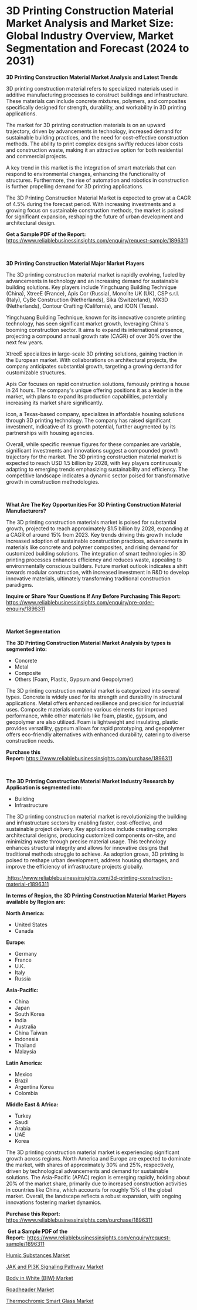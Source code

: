 <p><h1>3D Printing Construction Material Market Analysis and Market Size: Global Industry Overview, Market Segmentation and Forecast (2024 to 2031)</h1></p><p><strong>3D Printing Construction Material Market Analysis and Latest Trends</strong></p>
<p><p>3D printing construction material refers to specialized materials used in additive manufacturing processes to construct buildings and infrastructure. These materials can include concrete mixtures, polymers, and composites specifically designed for strength, durability, and workability in 3D printing applications. </p><p>The market for 3D printing construction materials is on an upward trajectory, driven by advancements in technology, increased demand for sustainable building practices, and the need for cost-effective construction methods. The ability to print complex designs swiftly reduces labor costs and construction waste, making it an attractive option for both residential and commercial projects. </p><p>A key trend in this market is the integration of smart materials that can respond to environmental changes, enhancing the functionality of structures. Furthermore, the rise of automation and robotics in construction is further propelling demand for 3D printing applications. </p><p>The 3D Printing Construction Material Market is expected to grow at a CAGR of 4.5% during the forecast period. With increasing investments and a growing focus on sustainable construction methods, the market is poised for significant expansion, reshaping the future of urban development and architectural design.</p></p>
<p><strong>Get a Sample PDF of the Report:&nbsp;</strong> <a href="https://www.reliablebusinessinsights.com/enquiry/request-sample/1896311?utm_campaign=41&utm_medium=2&utm_source=Github&utm_content=ia&utm_term=24102024&utm_id=3d-printing-construction-material">https://www.reliablebusinessinsights.com/enquiry/request-sample/1896311</a></p>
<p>&nbsp;</p>
<p><strong>3D Printing Construction Material Major Market Players</strong></p>
<p><p>The 3D printing construction material market is rapidly evolving, fueled by advancements in technology and an increasing demand for sustainable building solutions. Key players include Yingchuang Building Technique (China), XtreeE (France), Apis Cor (Russia), Monolite UK (UK), CSP s.r.l. (Italy), CyBe Construction (Netherlands), Sika (Switzerland), MX3D (Netherlands), Contour Crafting (California), and ICON (Texas).</p><p>Yingchuang Building Technique, known for its innovative concrete printing technology, has seen significant market growth, leveraging China's booming construction sector. It aims to expand its international presence, projecting a compound annual growth rate (CAGR) of over 30% over the next few years.</p><p>XtreeE specializes in large-scale 3D printing solutions, gaining traction in the European market. With collaborations on architectural projects, the company anticipates substantial growth, targeting a growing demand for customizable structures.</p><p>Apis Cor focuses on rapid construction solutions, famously printing a house in 24 hours. The company's unique offering positions it as a leader in the market, with plans to expand its production capabilities, potentially increasing its market share significantly.</p><p>icon, a Texas-based company, specializes in affordable housing solutions through 3D printing technology. The company has raised significant investment, indicative of its growth potential, further augmented by its partnerships with housing agencies.</p><p>Overall, while specific revenue figures for these companies are variable, significant investments and innovations suggest a compounded growth trajectory for the market. The 3D printing construction material market is expected to reach USD 1.5 billion by 2028, with key players continuously adapting to emerging trends emphasizing sustainability and efficiency. The competitive landscape indicates a dynamic sector poised for transformative growth in construction methodologies.</p></p>
<p>&nbsp;</p>
<p><strong>What Are The Key Opportunities For 3D Printing Construction Material Manufacturers?</strong></p>
<p><p>The 3D printing construction materials market is poised for substantial growth, projected to reach approximately $1.5 billion by 2028, expanding at a CAGR of around 15% from 2023. Key trends driving this growth include increased adoption of sustainable construction practices, advancements in materials like concrete and polymer composites, and rising demand for customized building solutions. The integration of smart technologies in 3D printing processes enhances efficiency and reduces waste, appealing to environmentally conscious builders. Future market outlook indicates a shift towards modular construction, with increased investment in R&D to develop innovative materials, ultimately transforming traditional construction paradigms.</p></p>
<p><strong>Inquire or Share Your Questions If Any Before Purchasing This Report:</strong> <a href="https://www.reliablebusinessinsights.com/enquiry/pre-order-enquiry/1896311?utm_campaign=41&utm_medium=2&utm_source=Github&utm_content=ia&utm_term=24102024&utm_id=3d-printing-construction-material">https://www.reliablebusinessinsights.com/enquiry/pre-order-enquiry/1896311</a></p>
<p>&nbsp;</p>
<p><strong>Market Segmentation</strong></p>
<p><strong>The 3D Printing Construction Material Market Analysis by types is segmented into:</strong></p>
<p><ul><li>Concrete</li><li>Metal</li><li>Composite</li><li>Others (Foam, Plastic, Gypsum and Geopolymer)</li></ul></p>
<p><p>The 3D printing construction material market is categorized into several types. Concrete is widely used for its strength and durability in structural applications. Metal offers enhanced resilience and precision for industrial uses. Composite materials combine various elements for improved performance, while other materials like foam, plastic, gypsum, and geopolymer are also utilized. Foam is lightweight and insulating, plastic provides versatility, gypsum allows for rapid prototyping, and geopolymer offers eco-friendly alternatives with enhanced durability, catering to diverse construction needs.</p></p>
<p><strong>Purchase this Report:&nbsp;</strong><a href="https://www.reliablebusinessinsights.com/purchase/1896311?utm_campaign=41&utm_medium=2&utm_source=Github&utm_content=ia&utm_term=24102024&utm_id=3d-printing-construction-material">https://www.reliablebusinessinsights.com/purchase/1896311</a></p>
<p>&nbsp;</p>
<p><strong>The 3D Printing Construction Material Market Industry Research by Application is segmented into:</strong></p>
<p><ul><li>Building</li><li>Infrastructure</li></ul></p>
<p><p>The 3D printing construction material market is revolutionizing the building and infrastructure sectors by enabling faster, cost-effective, and sustainable project delivery. Key applications include creating complex architectural designs, producing customized components on-site, and minimizing waste through precise material usage. This technology enhances structural integrity and allows for innovative designs that traditional methods struggle to achieve. As adoption grows, 3D printing is poised to reshape urban development, address housing shortages, and improve the efficiency of infrastructure projects globally.</p></p>
<p><a href="https://www.reliablebusinessinsights.com/3d-printing-construction-material-r1896311?utm_campaign=41&utm_medium=2&utm_source=Github&utm_content=ia&utm_term=24102024&utm_id=3d-printing-construction-material">&nbsp;https://www.reliablebusinessinsights.com/3d-printing-construction-material-r1896311</a></p>
<p><strong>In terms of Region, the 3D Printing Construction Material Market Players available by Region are:</strong></p>
<p>
    <p> <strong> North America: </strong>
        <ul>
            <li>United States</li>
            <li>Canada</li>
        </ul>
        </p> 
    <p> <strong> Europe: </strong>
        <ul>
            <li>Germany</li>
            <li>France</li>
            <li>U.K.</li>
            <li>Italy</li>
            <li>Russia</li>
        </ul>
        </p> 
    <p> <strong> Asia-Pacific: </strong>
        <ul>
            <li>China</li>
            <li>Japan</li>
            <li>South Korea</li>
            <li>India</li>
            <li>Australia</li>
            <li>China Taiwan</li>
            <li>Indonesia</li>
            <li>Thailand</li>
            <li>Malaysia</li>
        </ul>
        </p> 
    <p> <strong> Latin America: </strong>
        <ul>
            <li>Mexico</li>
            <li>Brazil</li>
            <li>Argentina Korea</li>
            <li>Colombia</li>
        </ul>
        </p> 
    <p> <strong> Middle East & Africa: </strong>
        <ul>
            <li>Turkey</li>
            <li>Saudi</li>
            <li>Arabia</li>
            <li>UAE</li>
            <li>Korea</li>
        </ul>
    </p>
    </p>
<p><p>The 3D printing construction material market is experiencing significant growth across regions. North America and Europe are expected to dominate the market, with shares of approximately 30% and 25%, respectively, driven by technological advancements and demand for sustainable solutions. The Asia-Pacific (APAC) region is emerging rapidly, holding about 20% of the market share, primarily due to increased construction activities in countries like China, which accounts for roughly 15% of the global market. Overall, the landscape reflects a robust expansion, with ongoing innovations fostering market dynamics.</p></p>
<p><strong>Purchase this Report: </strong><a href="https://www.reliablebusinessinsights.com/purchase/1896311?utm_campaign=41&utm_medium=2&utm_source=Github&utm_content=ia&utm_term=24102024&utm_id=3d-printing-construction-material">https://www.reliablebusinessinsights.com/purchase/1896311</a></p>
<p>&nbsp;<strong>Get a Sample PDF of the Report:&nbsp;&nbsp;</strong><a href="https://www.reliablebusinessinsights.com/enquiry/request-sample/1896311?utm_campaign=41&utm_medium=2&utm_source=Github&utm_content=ia&utm_term=24102024&utm_id=3d-printing-construction-material">https://www.reliablebusinessinsights.com/enquiry/request-sample/1896311</a></p>
<p><strong></strong></p>
<p><p><a href="https://medium.com/@simonenappsy3my/strategic-forecast-for-the-humic-substances-market-growth-trends-size-2024-2031-f0f0221b85f2?utm_campaign=41&utm_medium=2&utm_source=Github&utm_content=ia&utm_term=24102024&utm_id=3d-printing-construction-material">Humic Substances Market</a></p><p><a href="https://www.linkedin.com/pulse/global-jak-pi3k-signaling-pathway-market-pulse-trends-growth-ulqxf?utm_campaign=41&utm_medium=2&utm_source=Github&utm_content=ia&utm_term=24102024&utm_id=3d-printing-construction-material">JAK and PI3K Signaling Pathway Market</a></p><p><a href="https://github.com/WayneGriffin411/Market-Research-Report-List-1/blob/main/body-in-white-biw-market.md?utm_campaign=41&utm_medium=2&utm_source=Github&utm_content=ia&utm_term=24102024&utm_id=3d-printing-construction-material">Body in White (BIW) Market</a></p><p><a href="https://issuu.com/reportprime-2/docs/roadheader-market-size-2030.pptx_f925486d4c84f6?utm_campaign=41&utm_medium=2&utm_source=Github&utm_content=ia&utm_term=24102024&utm_id=3d-printing-construction-material">Roadheader Market</a></p><p><a href="https://medium.com/@maybellecr6/thermochromic-smart-glass-market-forecast-global-market-trends-and-analysis-from-2024-to-2031-09f7453d170d?utm_campaign=41&utm_medium=2&utm_source=Github&utm_content=ia&utm_term=24102024&utm_id=3d-printing-construction-material">Thermochromic Smart Glass Market</a></p></p>